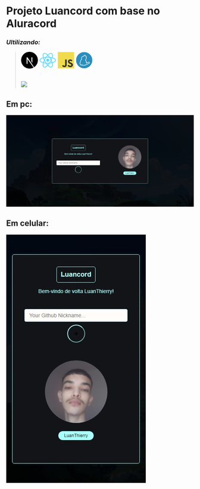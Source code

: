 # Projeto Luancord com base no Aluracord

### ***Ultilizando:***
> <img src="https://raw.githubusercontent.com/devicons/devicon/master/icons/nextjs/nextjs-original.svg" height="45" width="45">
> <img src="https://raw.githubusercontent.com/devicons/devicon/master/icons/react/react-original.svg" height="45" width="45">
> <img src="https://raw.githubusercontent.com/devicons/devicon/master/icons/javascript/javascript-original.svg" height="45" width="45">
> <img src="https://raw.githubusercontent.com/devicons/devicon/master/icons/yarn/yarn-original.svg" height="45" width="45">
><br>
><br>
>
>[<img width="150px" src="https://www.datocms-assets.com/31049/1618983297-powered-by-vercel.svg" />](https://imersao-react-alura-gules-iota.vercel.app/)

## Em pc:
<img src="pc.jpeg">

## Em celular:
<img src="mb.jpeg">

<BR>
